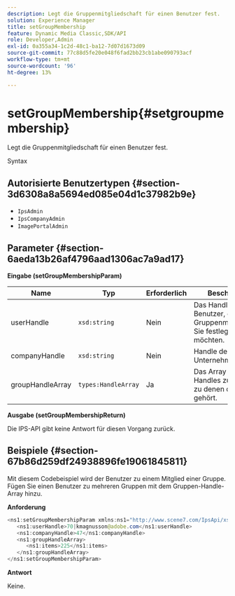 ```yaml
---
description: Legt die Gruppenmitgliedschaft für einen Benutzer fest.
solution: Experience Manager
title: setGroupMembership
feature: Dynamic Media Classic,SDK/API
role: Developer,Admin
exl-id: 0a355a34-1c2d-48c1-ba12-7d07d1673d09
source-git-commit: 77c88d5fe20e048f6fad2bb23cb1abe090793acf
workflow-type: tm+mt
source-wordcount: '96'
ht-degree: 13%

---
```


# setGroupMembership{#setgroupmembership}

Legt die Gruppenmitgliedschaft für einen Benutzer fest.

Syntax

## Autorisierte Benutzertypen {#section-3d6308a8a5694ed085e04d1c37982b9e}

* `IpsAdmin`
* `IpsCompanyAdmin`
* `ImagePortalAdmin`

## Parameter {#section-6aeda13b26af4796aad1306ac7a9ad17}

**Eingabe (setGroupMembershipParam)**

| Name | Typ | Erforderlich | Beschreibung |
|---|---|---|---|
| userHandle | `xsd:string` | Nein | Das Handle für den Benutzer, dessen Gruppenmitgliedschaft Sie festlegen möchten. |
| companyHandle | `xsd:string` | Nein | Handle des Unternehmens. |
| groupHandleArray | `types:HandleArray` | Ja | Das Array von Handles zu Gruppen, zu denen der Benutzer gehört. |

**Ausgabe (setGroupMembershipReturn)**

Die IPS-API gibt keine Antwort für diesen Vorgang zurück.

## Beispiele {#section-67b86d259df24938896fe19061845811}

Mit diesem Codebeispiel wird der Benutzer zu einem Mitglied einer Gruppe. Fügen Sie einen Benutzer zu mehreren Gruppen mit dem Gruppen-Handle-Array hinzu.

**Anforderung**

```java
<ns1:setGroupMembershipParam xmlns:ns1="http://www.scene7.com/IpsApi/xsd">
   <ns1:userHandle>70|kmagnusson@adobe.com</ns1:userHandle>
   <ns1:companyHandle>47</ns1:companyHandle>
   <ns1:groupHandleArray>
      <ns1:items>225</ns1:items>
   </ns1:groupHandleArray>
</ns1:setGroupMembershipParam>
```

**Antwort**

Keine.
